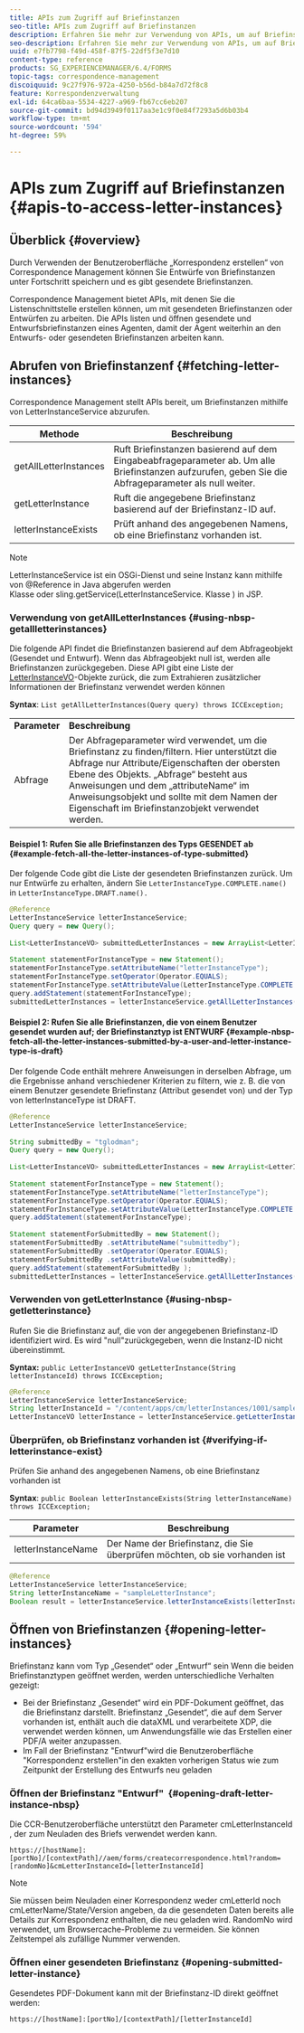 ```yaml
---
title: APIs zum Zugriff auf Briefinstanzen
seo-title: APIs zum Zugriff auf Briefinstanzen
description: Erfahren Sie mehr zur Verwendung von APIs, um auf Briefinstanzen zuzugreifen.
seo-description: Erfahren Sie mehr zur Verwendung von APIs, um auf Briefinstanzen zuzugreifen.
uuid: e7fb7798-f49d-458f-87f5-22df5f3e7d10
content-type: reference
products: SG_EXPERIENCEMANAGER/6.4/FORMS
topic-tags: correspondence-management
discoiquuid: 9c27f976-972a-4250-b56d-b84a7d72f8c8
feature: Korrespondenzverwaltung
exl-id: 64ca6baa-5534-4227-a969-fb67cc6eb207
source-git-commit: bd94d3949f0117aa3e1c9f0e84f7293a5d6b03b4
workflow-type: tm+mt
source-wordcount: '594'
ht-degree: 59%

---
```


# APIs zum Zugriff auf Briefinstanzen {#apis-to-access-letter-instances}

## Überblick {#overview}

Durch Verwenden der Benutzeroberfläche „Korrespondenz erstellen“ von Correspondence Management können Sie Entwürfe von Briefinstanzen unter Fortschritt speichern und es gibt gesendete Briefinstanzen.

Correspondence Management bietet APIs, mit denen Sie die Listenschnittstelle erstellen können, um mit gesendeten Briefinstanzen oder Entwürfen zu arbeiten. Die APIs listen und öffnen gesendete und Entwurfsbriefinstanzen eines Agenten, damit der Agent weiterhin an den Entwurfs- oder gesendeten Briefinstanzen arbeiten kann.

## Abrufen von Briefinstanzenf {#fetching-letter-instances}

Correspondence Management stellt APIs bereit, um Briefinstanzen mithilfe von LetterInstanceService abzurufen.

| Methode | Beschreibung |
|--- |--- |
| getAllLetterInstances | Ruft Briefinstanzen basierend auf dem Eingabeabfrageparameter ab. Um alle Briefinstanzen aufzurufen, geben Sie die Abfrageparameter als null weiter. |
| getLetterInstance | Ruft die angegebene Briefinstanz basierend auf der Briefinstanz-ID auf. |
| letterInstanceExists | Prüft anhand des angegebenen Namens, ob eine Briefinstanz vorhanden ist. |

>[!NOTE]
>
>LetterInstanceService ist ein OSGi-Dienst und seine Instanz kann mithilfe von @Reference in Java abgerufen werden\
>Klasse oder sling.getService(LetterInstanceService. Klasse ) in JSP.

### Verwendung von getAllLetterInstances {#using-nbsp-getallletterinstances}

Die folgende API findet die Briefinstanzen basierend auf dem Abfrageobjekt (Gesendet und Entwurf). Wenn das Abfrageobjekt null ist, werden alle Briefinstanzen zurückgegeben. Diese API gibt eine Liste der [LetterInstanceVO](https://helpx.adobe.com/experience-manager/6-2/forms/javadocs/com/adobe/icc/dbforms/obj/LetterInstanceVO.html)-Objekte zurück, die zum Extrahieren zusätzlicher Informationen der Briefinstanz verwendet werden können

**Syntax**:  `List getAllLetterInstances(Query query) throws ICCException;`

<table> 
 <tbody> 
  <tr> 
   <td><strong>Parameter</strong></td> 
   <td><strong>Beschreibung</strong></td> 
  </tr> 
  <tr> 
   <td>Abfrage</td> 
   <td>Der Abfrageparameter wird verwendet, um die Briefinstanz zu finden/filtern. Hier unterstützt die Abfrage nur Attribute/Eigenschaften der obersten Ebene des Objekts. „Abfrage“ besteht aus Anweisungen und dem „attributeName“ im Anweisungsobjekt und sollte mit dem Namen der Eigenschaft im Briefinstanzobjekt verwendet werden.<br />  </td> 
  </tr> 
 </tbody> 
</table>

#### Beispiel 1: Rufen Sie alle Briefinstanzen des Typs GESENDET ab  {#example-fetch-all-the-letter-instances-of-type-submitted}

Der folgende Code gibt die Liste der gesendeten Briefinstanzen zurück. Um nur Entwürfe zu erhalten, ändern Sie `LetterInstanceType.COMPLETE.name()` in `LetterInstanceType.DRAFT.name().`

```java
@Reference
LetterInstanceService letterInstanceService;
Query query = new Query();
 
List<LetterInstanceVO> submittedLetterInstances = new ArrayList<LetterInstanceVO>();
 
Statement statementForInstanceType = new Statement();
statementForInstanceType.setAttributeName("letterInstanceType");
statementForInstanceType.setOperator(Operator.EQUALS);
statementForInstanceType.setAttributeValue(LetterInstanceType.COMPLETE.name());
query.addStatement(statementForInstanceType);
submittedLetterInstances = letterInstanceService.getAllLetterInstances(query);
```

#### Beispiel 2: Rufen Sie alle Briefinstanzen, die von einem Benutzer gesendet wurden auf; der Briefinstanztyp ist ENTWURF {#example-nbsp-fetch-all-the-letter-instances-submitted-by-a-user-and-letter-instance-type-is-draft}

Der folgende Code enthält mehrere Anweisungen in derselben Abfrage, um die Ergebnisse anhand verschiedener Kriterien zu filtern, wie z. B. die von einem Benutzer gesendete Briefinstanz (Attribut gesendet von) und der Typ von letterInstanceType ist DRAFT.

```java
@Reference
LetterInstanceService letterInstanceService;
 
String submittedBy = "tglodman";
Query query = new Query();
 
List<LetterInstanceVO> submittedLetterInstances = new ArrayList<LetterInstanceVO>();
 
Statement statementForInstanceType = new Statement();
statementForInstanceType.setAttributeName("letterInstanceType");
statementForInstanceType.setOperator(Operator.EQUALS);
statementForInstanceType.setAttributeValue(LetterInstanceType.COMPLETE.name());
query.addStatement(statementForInstanceType);
 
Statement statementForSubmittedBy = new Statement();
statementForSubmittedBy .setAttributeName("submittedby");
statementForSubmittedBy .setOperator(Operator.EQUALS);
statementForSubmittedBy .setAttributeValue(submittedBy);
query.addStatement(statementForSubmittedBy );
submittedLetterInstances = letterInstanceService.getAllLetterInstances(query);
```

### Verwenden von getLetterInstance {#using-nbsp-getletterinstance}

Rufen Sie die Briefinstanz auf, die von der angegebenen Briefinstanz-ID identifiziert wird. Es wird &quot;null&quot;zurückgegeben, wenn die Instanz-ID nicht übereinstimmt.

**Syntax:** `public LetterInstanceVO getLetterInstance(String letterInstanceId) throws ICCException;`

```java
@Reference
LetterInstanceService letterInstanceService;
String letterInstanceId = "/content/apps/cm/letterInstances/1001/sampleLetterInstance";
LetterInstanceVO letterInstance = letterInstanceService.getLetterInstance(letterInstanceId );
```

### Überprüfen, ob Briefinstanz vorhanden ist {#verifying-if-letterinstance-exist}

Prüfen Sie anhand des angegebenen Namens, ob eine Briefinstanz vorhanden ist

**Syntax**:  `public Boolean letterInstanceExists(String letterInstanceName) throws ICCException;`

| **Parameter** | **Beschreibung** |
|---|---|
| letterInstanceName | Der Name der Briefinstanz, die Sie überprüfen möchten, ob sie vorhanden ist |

```java
@Reference
LetterInstanceService letterInstanceService;
String letterInstanceName = "sampleLetterInstance";
Boolean result = letterInstanceService.letterInstanceExists(letterInstanceName );
```

## Öffnen von Briefinstanzen  {#opening-letter-instances}

Briefinstanz kann vom Typ „Gesendet“ oder „Entwurf“ sein Wenn die beiden Briefinstanztypen geöffnet werden, werden unterschiedliche Verhalten gezeigt:

* Bei der Briefinstanz „Gesendet“ wird ein PDF-Dokument geöffnet, das die Briefinstanz darstellt. Briefinstanz „Gesendet“, die auf dem Server vorhanden ist, enthält auch die dataXML und verarbeitete XDP, die verwendet werden können, um Anwendungsfälle wie das Erstellen einer PDF/A weiter anzupassen.
* Im Fall der Briefinstanz &quot;Entwurf&quot;wird die Benutzeroberfläche &quot;Korrespondenz erstellen&quot;in den exakten vorherigen Status wie zum Zeitpunkt der Erstellung des Entwurfs neu geladen

### Öffnen der Briefinstanz &quot;Entwurf&quot;  {#opening-draft-letter-instance-nbsp}

Die CCR-Benutzeroberfläche unterstützt den Parameter cmLetterInstanceId , der zum Neuladen des Briefs verwendet werden kann.

`https://[hostName]:[portNo]/[contextPath]//aem/forms/createcorrespondence.html?random=[randomNo]&cmLetterInstanceId=[letterInstanceId]`

>[!NOTE]
>
>Sie müssen beim Neuladen einer Korrespondenz weder cmLetterId noch cmLetterName/State/Version angeben, da die gesendeten Daten bereits alle Details zur Korrespondenz enthalten, die neu geladen wird. RandomNo wird verwendet, um Browsercache-Probleme zu vermeiden. Sie können Zeitstempel als zufällige Nummer verwenden.

### Öffnen einer gesendeten Briefinstanz {#opening-submitted-letter-instance}

Gesendetes PDF-Dokument kann mit der Briefinstanz-ID direkt geöffnet werden:

`https://[hostName]:[portNo]/[contextPath]/[letterInstanceId]`
